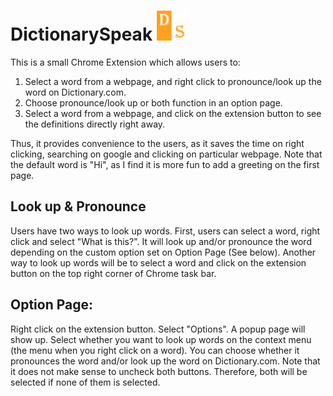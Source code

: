 # DictionarySpeak ![DictionarySpeak](icons/48icon.png)  
This is a small Chrome Extension which allows users to:  
1. Select a word from a webpage, and right click to pronounce/look up the word on Dictionary.com.
2. Choose pronounce/look up or both function in an option page.
3. Select a word from a webpage, and click on the extension button to see the definitions directly right away.  

Thus, it provides convenience to the users, as it saves the time on right clicking, searching on google and clicking on particular webpage. Note that the default word is "Hi", as I find it is more fun to add a greeting on the first page.
 
 
## Look up & Pronounce
Users have two ways to look up words. First, users can select a word, right click and select "What is this?". It will look up and/or pronounce the word depending on the custom option set on Option Page (See below). Another way to look up words will be to select a word and click on the extension button on the top right corner of Chrome task bar.

## Option Page:
Right click on the extension button. Select "Options". A popup page will show up. Select whether you want to look up words on the context menu (the menu when you right click on a word). You can choose whether it pronounces the word and/or look up the word on Dictionary.com. Note that it does not make sense to uncheck both buttons. Therefore, both will be selected if none of them is selected.

